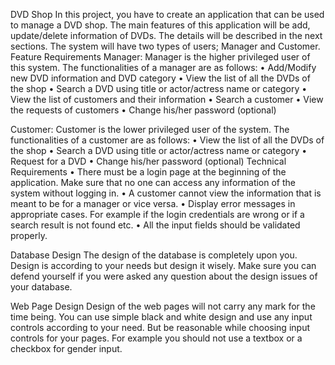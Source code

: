 DVD Shop
In this project, you have to create an application that can be used to manage a DVD shop. The main features of this application will be add, update/delete information of DVDs. The details will be described in the next sections. The system will have two types of users; Manager and Customer.
Feature Requirements
Manager: Manager is the higher privileged user of this system. The functionalities of a manager are as follows:
•	Add/Modify  new DVD information and DVD category
•	View the list of all the DVDs of the shop
•	Search a DVD using title or actor/actress name or category
•	View the list of customers and their information
•	Search a customer
•	View the requests of customers
•	Change his/her password (optional)

Customer: Customer is the lower privileged user of the system. The functionalities of a customer are as follows:
•	View the list of all the DVDs of the shop
•	Search a DVD using title or actor/actress name or category
•	Request for a DVD
•	Change his/her password (optional)
Technical Requirements
•	There must be a login page at the beginning of the application. Make sure that no one can access any information of the system without logging in.
•	A customer cannot view the information that is meant to be for a manager or vice versa.
•	Display error messages in appropriate cases. For example if the login credentials are wrong or if a search result is not found etc.
•	All the input fields should be validated properly.

Database Design
The design of the database is completely upon you. Design is according to your needs but design it wisely. Make sure you can defend yourself if you were asked any question about the design issues of your database.

Web Page Design
Design of the web pages will not carry any mark for the time being. You can use simple black and white design and use any input controls according to your need. But be reasonable while choosing input controls for your pages. For example you should not use a textbox or a checkbox for gender input.
